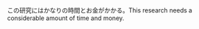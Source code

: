 <tr><td>この研究にはかなりの時間とお金がかかる。<td><tr><tr><td>This research needs a considerable amount of time and money.<td><tr></table>

